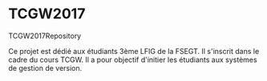 # TCGW2017
TCGW2017Repository

Ce projet est dédié aux étudiants 3ème LFIG de la FSEGT. 
Il s'inscrit dans le cadre du cours TCGW. Il a pour objectif d'initier les étudiants aux systèmes de gestion de version.
